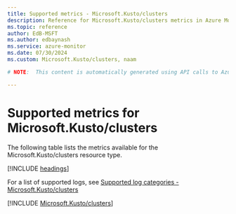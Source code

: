```yaml
---
title: Supported metrics - Microsoft.Kusto/clusters
description: Reference for Microsoft.Kusto/clusters metrics in Azure Monitor.
ms.topic: reference
author: EdB-MSFT
ms.author: edbaynash
ms.service: azure-monitor
ms.date: 07/30/2024
ms.custom: Microsoft.Kusto/clusters, naam

# NOTE:  This content is automatically generated using API calls to Azure. Any edits made on these files will be overwritten in the next run of the script. 

---
```


  
# Supported metrics for Microsoft.Kusto/clusters
  
The following table lists the metrics available for the Microsoft.Kusto/clusters resource type.  
  
  
[!INCLUDE [headings](./includes/metrics-headings.md)]  
  
  
  
For a list of supported logs, see [Supported log categories - Microsoft.Kusto/clusters](../supported-logs/microsoft-kusto-clusters-logs.md)  
  
 

[!INCLUDE [Microsoft.Kusto/clusters](./includes/microsoft-kusto-clusters-metrics-include.md)]  

